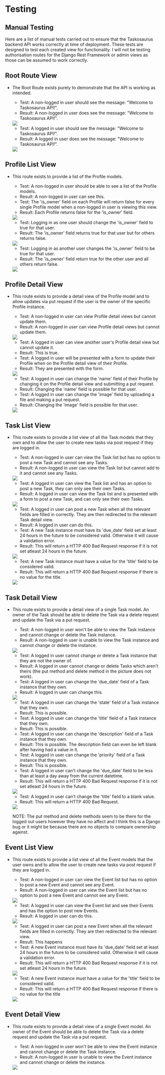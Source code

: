 # Testing

## Manual Testing

Here are a list of manual tests carried out to ensure that the Taskosaurus backend API works correctly at time of deployment. These tests are designed to test each created view for functionality. I will not be testing authorisation routes for the Django Rest Framework or admin views as those can be assumed to work correctly.

## Root Route View

* The Root Route exists purely to demonstrate that the API is working as intended.

    * Test: A non-logged in user should see the message: "Welcome to Taskosaurus API!".
    * Result: A non-logged in user does see the message: "Welcome to Taskosaurus API!".

    <img src="media/TESTING-images/non-logged-in-root.png">

    * Test: A logged in user should see the message: "Welcome to Taskosaurus API!".
    * Result: A logged in user does see the message: "Welcome to Taskosaurus API!".

    <img src="media/TESTING-images/logged-in-root.png">

## Profile List View

* This route exists to provide a list of the Profile models.
    * Test: A non-logged in user should be able to see a list of the Profile models.
    * Result: A non-logged in user can see this.
    * Test: The 'is_owner' field on each Profile will return false for every single Profile model when a non-logged in user is viewing this view.
    * Result: Each Profile returns false for the 'is_owner' field.

    <img src="media/TESTING-images/logged-out-profile-list.png">

    * Test: Logging in as one user should change the 'is_owner' field to true for that user.
    * Result: The 'is_owner' field returns true for that user but for others returns false.

    <img src="media/TESTING-images/logged-in-profile-list-1.png">

    * Test: Logging in as another user changes the 'is_owner' field to be true for that user.
    * Result: The 'is_owner' field return true for the other user and all others return false.

    <img src="media/TESTING-images/logged-in-profile-list-2.png">

## Profile Detail View

* This route exists to provide a detail view of the Profile model and to allow updates via put request if the user is the owner of the specific Profile instance.
    * Test: A non-logged in user can view Profile detail views but cannot update them.
    * Result: A non-logged in user can view Profile detail views but cannot update them.

    <img src="media/TESTING-images/non-logged-in-profile-detail.png">

    * Test: A logged in user can view another user's Profile detail view but cannot update it.
    * Result: This is true.
    * Test: A logged in user will be presented with a form to update their Profile when on the Profile detail view of their Profile.
    * Result: They are presented with the form.

    <img src="media/TESTING-images/logged-in-profile-detail.png">

    * Test: A logged in user can change the 'name' field of their Profile by changing it on the Profile detail view and submitting a put request.
    * Result: Changing the 'name' field is possible for that user.
    * Test: A logged in user can change the 'image' field by uploading a file and making a put request.
    * Result: Changing the 'image' field is possible for that user.

    <img src="media/TESTING-images/logged-in-profile-detail-change.png">

## Task List View

* This route exists to provide a list view of all the Task models that they own and to allow the user to create new tasks via post request if they are logged in.
    * Test: A non-logged in user can view the Task list but has no option to post a new Task and cannot see any Tasks.
    * Result: A non-logged in user can view the Task list but cannot add to it and cannot see any Tasks.

    <img src="media/TESTING-images/non-logged-in-task-list.png">

    * Test: A logged in user can view the Task list and has an option to post a new Task, they can only see their own Tasks.
    * Result: A logged in user can view the Task list and is presented with a form to post a new Task, and can only see their own Tasks.

    <img src="media/TESTING-images/logged-in-task-list.png">

    * Test: A logged in user can post a new Task when all the relevant fields are filled in correctly. They are then redirected to the relevant Task detail view.
    * Result: A logged in user can do this.
    * Test: A new Task instance must have its 'due_date' field set at least 24 hours in the future to be considered valid. Otherwise it will cause a validation error.
    * Result: This will return a HTTP 400 Bad Request response if it is not set atleast 24 hours in the future.

    <img src="media/TESTING-images/task-list-due-date-validation.png">

    * Test: A new Task instance must have a value for the 'title' field to be considered valid.
    * Result: This will return a HTTP 400 Bad Request response if there is no value for the title.

    <img src="media/TESTING-images/task-list-title-validation.png">

## Task Detail View

* This route exists to provide a detail view of a single Task model. An owner of the Task should be able to delete the Task via a delete request and update the Task via a put request.
    * Test: A non-logged in user won't be able to view the Task instance and cannot change or delete the Task instance.
    * Result: A non-logged in user is unable to view the Task instance and cannot change or delete the instance.

    <img src="media/TESTING-images/logged-out-task-detail.png">

    * Test: A logged in user cannot change or delete a Task instance that they are not the owner of.
    * Result: A logged in user cannot change or delete Tasks which aren't theirs (the put method and delete method in the picture does not work).
    * Test: A logged in user can change the 'due_date' field of a Task instance that they own.
    * Result: A logged in user can change this.

    <img src="media/TESTING-images/logged-in-change-due-date.png">

    * Test: A logged in user can change the 'state' field of a Task instance that they own.
    * Result: This is possible.
    * Test: A logged in user can change the 'title' field of a Task instance that they own.
    * Result: This is possible.
    * Test: A logged in user can change the 'description' field of a Task instance that they own.
    * Result: This is possible. The description field can even be left blank after having had a value in it.
    * Test: A logged in user can change the 'priority' field of a Task instance that they own.
    * Result: This is possible.
    * Test: A logged in user can't change the 'due_date' field to be less than at least a day away from the current datetime.
    * Result: This will return a HTTP 400 Bad Request response if it is not set atleast 24 hours in the future.

    <img src="media/TESTING-images/task-detail-due-date-check.png">

    * Test: A logged in user can't change the 'title' field to a blank value.
    * Result: This will return a HTTP 400 Bad Request.

    <img src="media/TESTING-images/task-detail-title-check.png">

    NOTE: The put method and delete methods seem to be there for the logged out users however they have no affect and I think
    this is a Django bug or it might be because there are no objects to compare ownership against.

## Event List View
* This route exists to provide a list view of all the Event models that the user owns and to allow the user to create new tasks via post request if they are logged in.
    * Test: A non-logged in user can view the Event list but has no option to post a new Event and cannot see any Event.
    * Result: A non-logged in user can view the Event list but has no option to post a new Event and cannot see any Event.

    <img src="media/TESTING-images/logged-out-event-list-view.png">

    * Test: A logged in user can view the Event list and see their Events and has the option to post new Events.
    * Result: A logged in user can do this.

    <img src="media/TESTING-images/logged-in-event-list-view.png">

    * Test: A logged in user can post a new Event when all the relevant fields are filled in correctly. They are then redirected to the relevant view.
    * Result: This happens
    * Test: A new Event instance must have its 'due_date' field set at least 24 hours in the future to be considered valid. Otherwise it will cause a validation error.
    * Result: This will return a HTTP 400 Bad Request response if it is not set atleast 24 hours in the future.

    <img src="media/TESTING-images/event-list-date-validation.png">

    * Test: A new Event instance must have a value for the 'title' field to be considered valid.
    * Result: This will return a HTTP 400 Bad Request response if there is no value for the title

    <img src="media/TESTING-images/event-list-title-validation.png">


## Event Detail View
* This route exists to provide a detail view of a single Event model. An owner of the Event should be able to delete the Task via a delete request and update the Task via a put request.
    * Test: A non-logged in user won't be able to view the Event instance and cannot change or delete the Task instance.
    * Result: A non-logged in user is unable to view the Event instance and cannot change or delete the instance.

    <img src="media/TESTING-images/non-logged-in-event-detail.png">

